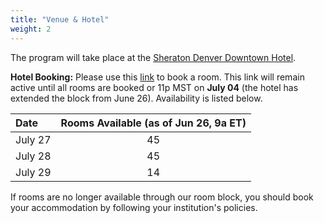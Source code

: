 ```yaml
---
title: "Venue & Hotel"
weight: 2
---
```


The program will take place at the [Sheraton Denver Downtown Hotel](
    https://www.marriott.com/en-us/hotels/dends-sheraton-denver-downtown-hotel/overview/).

**Hotel Booking:** Please use this [link](https://book.passkey.com/go/NSFAttendees) to book a room.
This link will remain active until all rooms are booked or 11p MST on **July 04** (the hotel has
extended the block from June 26). 
Availability is listed below.

|Date | Rooms Available (as of Jun 26, 9a ET) |
|:----|:----------------------------:|
|July 27 | 45 |
|July 28 | 45 |
|July 29 | 14 |

If rooms are no longer available through our room block, you should book your 
accommodation by following your institution's policies.

